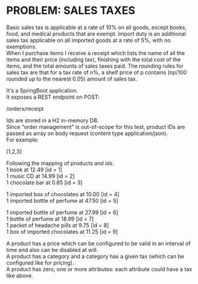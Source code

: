 # PROBLEM: SALES TAXES
Basic sales tax is applicable at a rate of 10% on all goods, except books, food, and medical
products that are exempt. Import duty is an additional sales tax applicable on all imported goods
at a rate of 5%, with no exemptions.<br/>
When I purchase items I receive a receipt which lists the name of all the items and their price
(including tax), finishing with the total cost of the items, and the total amounts of sales taxes
paid. The rounding rules for sales tax are that for a tax rate of n%, a shelf price of p contains
(np/100 rounded up to the nearest 0.05) amount of sales tax.

It's a SpringBoot application.<br/>
It exposes a REST endpoint on POST:

/orders/receipt

Ids are stored in a H2 in-memory DB.<br/>
Since "order management" is out-of-scope for this test, product IDs are passed as array on body request (content type application/json).<br/>
For example:<br/>

[1,2,3]


Following the mapping of products and ids.<br/>
1 book at 12.49  [id = 1]<br/>
1 music CD at 14.99 [id = 2]<br/>
1 chocolate bar at 0.85 [id = 3]<br/>

1 imported box of chocolates at 10.00 [id = 4]<br/>
1 imported bottle of perfume at 47.50 [id = 5]<br/>

1 imported bottle of perfume at 27.99 [id = 6]<br/>
1 bottle of perfume at 18.99 [id = 7]<br/>
1 packet of headache pills at 9.75 [id = 8]<br/>
1 box of imported chocolates at 11.25 [id = 9]<br/>

A product has a price which can be configured to be valid in an interval of time and also can be disabled at will.<br/>
A product has a category and a category has a given tax (which can be configured like for pricing).<br/>
A product has zero, one or more attributes: each attribute could have a tax like above.<br/>
